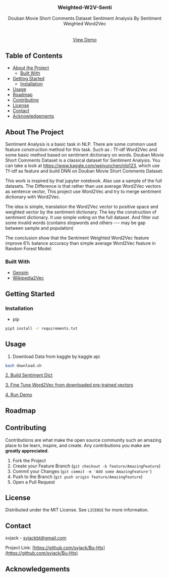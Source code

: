 <!--
# Weighted-W2V-Senti
Douban Movie Short Comments Dataset Sentiment Analysis By Sentiment Weighted Word2Vec
-->
<!--
*** Thanks for checking out this README Template. If you have a suggestion that would
*** make this better, please fork the repo and create a pull request or simply open
*** an issue with the tag "enhancement".
*** Thanks again! Now go create something AMAZING! :D
-->





<!-- PROJECT SHIELDS -->
<!--
*** I'm using markdown "reference style" links for readability.
*** Reference links are enclosed in brackets [ ] instead of parentheses ( ).
*** See the bottom of this document for the declaration of the reference variables
*** for contributors-url, forks-url, etc. This is an optional, concise syntax you may use.
*** https://www.markdownguide.org/basic-syntax/#reference-style-links
-->

<!--
[![Contributors][contributors-shield]][contributors-url]
[![Forks][forks-shield]][forks-url]
[![Stargazers][stars-shield]][stars-url]
[![Issues][issues-shield]][issues-url]
[![MIT License][license-shield]][license-url]
[![LinkedIn][linkedin-shield]][linkedin-url]
-->


<!-- PROJECT LOGO -->
<br />
<p align="center">
  <!--
  <a href="https://github.com/othneildrew/Best-README-Template">
    <img src="images/logo.png" alt="Logo" width="80" height="80">
  </a>
  -->
  
  <!--
  <h3 align="center">Best-README-Template</h3>
  -->
  <h3 align="center">Weighted-W2V-Senti</h3>

  <p align="center">
    <!--An awesome README template to jumpstart your projects!-->
    <!--Time Series Forecast use Scikit-Hts with params fine-tuned by Hyperopt on multi-feature.-->
    Douban Movie Short Comments Dataset Sentiment Analysis By Sentiment Weighted Word2Vec
    <br />
    <!--
    <a href="https://github.com/othneildrew/Best-README-Template"><strong>Explore the docs »</strong></a>
    -->
    <br />
    <br />
    <!--
    <a href="https://github.com/othneildrew/Best-README-Template">View Demo</a>
    -->
    <a href="notebook/word2vec-sent-cls.ipynb">View Demo</a>
    <!--
    ·
    <a href="https://github.com/othneildrew/Best-README-Template/issues">Report Bug</a>
    ·
    <a href="https://github.com/othneildrew/Best-README-Template/issues">Request Feature</a>
    -->
  </p>
</p>



<!-- TABLE OF CONTENTS -->
## Table of Contents

* [About the Project](#about-the-project)
  * [Built With](#built-with)
* [Getting Started](#getting-started)
  <!--
  * [Prerequisites](#prerequisites)
  -->
  * [Installation](#installation)
* [Usage](#usage)
* [Roadmap](#roadmap)
* [Contributing](#contributing)
* [License](#license)
* [Contact](#contact)
* [Acknowledgements](#acknowledgements)



<!-- ABOUT THE PROJECT -->
## About The Project

<!--
[![Product Name Screen Shot][product-screenshot]](https://example.com)
-->


<!--
There are many great README templates available on GitHub, however, I didn't find one that really suit my needs so I created this enhanced one. I want to create a README template so amazing that it'll be the last one you ever need.
-->
<!--
Time Series Forecast is useful in retail analysis in data analysis and mining. When it comes to hts data --- a data format that apply decoposition on massive
data, Many models have built on them. You can have a look at https://otexts.com/fpp2/hts.html
Nowadays, Many R packages have be developed. And you can find Scikit-Hts this python framework to perform similar tasks.
But there are many limits as follows:
* R packages such as gts and Scikit-Hts seems only support uni-feature time series, that you can not add other feature related with time series.
* Scikit-Hts have some Bugs with bottom up situation, which can be seen at https://github.com/carlomazzaferro/scikit-hts/issues/35
* Complex params fine-tuned on Prophet and the above framework (Scikit-Hts) may be difficult.
-->
Sentiment Analysis is a basic task in NLP. There are some common used feature construction method for this task.
Such as : Tf-idf Word2Vec and some basic method based on sentiment dictionary on words.
Douban Movie Short Comments Dataset is a classical dataset for Sentiment Analysis.
You can take a look at https://www.kaggle.com/weiyunchen/nlp123, which use Tf-idf as feature and build DNN on Douban Movie Short Comments Dataset.

This work is inspired by that jupyter notebook. Also use a sample of the full datasets.
The Difference is that rather than use average Word2Vec vectors as sentence vector, 
This project use Word2Vec and try to merge sentiment dictionary with Word2Vec.

The idea is simple, translation the Word2Vec vector to positive space and weighted vector by the sentiment dictionary.
The key the construction of sentiment dictionary. It use simple voting on the full dataset. And filter out some invalid 
words (contains stopwords and others --- may be gap between sample and population)

The conclusion show that the Sentiment Weighted Word2Vec feature improve 6% balance accuracy than simple average Word2Vec feature
in Random Forest Model.

<!--
Here's why:
* Your time should be focused on creating something amazing. A project that solves a problem and helps others
* You shouldn't be doing the same tasks over and over like creating a README from scratch
* You should element DRY principles to the rest of your life :smile:

Of course, no one template will serve all projects since your needs may be different. So I'll be adding more in the near future. You may also suggest changes by forking this repo and creating a pull request or opening an issue.

A list of commonly used resources that I find helpful are listed in the acknowledgements.
-->
### Built With
<!--
This section should list any major frameworks that you built your project using. Leave any add-ons/plugins for the acknowledgements section. Here are a few examples.
* [Bootstrap](https://getbootstrap.com)
* [JQuery](https://jquery.com)
* [Laravel](https://laravel.com)

* [Prophet](https://www.prophet.com/)
* [Scikit-Hts](https://github.com/carlomazzaferro/scikit-hts)
* [Hyperopt](https://github.com/hyperopt/hyperopt)
-->
* [Gensim](https://github.com/RaRe-Technologies/gensim)
* [Wikipedia2Vec](https://github.com/wikipedia2vec/wikipedia2vec)


<!-- GETTING STARTED -->
## Getting Started
<!--
This is an example of how you may give instructions on setting up your project locally.
To get a local copy up and running follow these simple example steps.
-->

<!--
### Prerequisites

This is an example of how to list things you need to use the software and how to install them.
* npm
```sh
npm install npm@latest -g
```
-->

### Installation
* pip
```sh
pip3 install -r requirements.txt
```
<!--
1. Get a free API Key at [https://example.com](https://example.com)
2. Clone the repo
```sh
git clone https://github.com/your_username_/Project-Name.git
```
3. Install NPM packages
```sh
npm install
```
4. Enter your API in `config.js`
```JS
const API_KEY = 'ENTER YOUR API';
```
-->


<!-- USAGE EXAMPLES -->
## Usage
<!--
Use this space to show useful examples of how a project can be used. Additional screenshots, code examples and demos work well in this space. You may also link to more resources.

_For more examples, please refer to the [Documentation](https://example.com)_
-->
1. Download Data from kaggle by kaggle api 
```sh
bash download.sh
```

<p>
<a href="notebook/build-sentiment-dict.ipynb">2. Build Sentiment Dict</a>
</p>

<p>
<a href="notebook/fine-tune-w2v.ipynb">3. Fine Tune Word2Vec from downloaded pre-trained vectors</a>
</p>

<p>
<a href="notebook/word2vec-sent-cls.ipynb">4. Run Demo</a>
</p>

<!-- ROADMAP -->
## Roadmap
<!--
See the [open issues](https://github.com/othneildrew/Best-README-Template/issues) for a list of proposed features (and known issues).
-->
<!--
<p>
<a href="notebooks/time-series-explore.ipynb">Time Series Data Analysis Notebook</a>
</p>
You can also step by step run Jupyter Notebooks in /notebooks dir.
-->
<!-- CONTRIBUTING -->
## Contributing

Contributions are what make the open source community such an amazing place to be learn, inspire, and create. Any contributions you make are **greatly appreciated**.

1. Fork the Project
2. Create your Feature Branch (`git checkout -b feature/AmazingFeature`)
3. Commit your Changes (`git commit -m 'Add some AmazingFeature'`)
4. Push to the Branch (`git push origin feature/AmazingFeature`)
5. Open a Pull Request



<!-- LICENSE -->
## License

Distributed under the MIT License. See `LICENSE` for more information.



<!-- CONTACT -->
## Contact

<!--
Your Name - [@your_twitter](https://twitter.com/your_username) - email@example.com
-->
svjack - svjackbt@gmail.com

<!--
Project Link: [https://github.com/your_username/repo_name](https://github.com/your_username/repo_name)
-->
Project Link: [https://github.com/svjack/Bu-Hts](https://github.com/svjack/Bu-Hts)


<!-- ACKNOWLEDGEMENTS -->
## Acknowledgements
<!--
* [GitHub Emoji Cheat Sheet](https://www.webpagefx.com/tools/emoji-cheat-sheet)
* [Img Shields](https://shields.io)
* [Choose an Open Source License](https://choosealicense.com)
* [GitHub Pages](https://pages.github.com)
* [Animate.css](https://daneden.github.io/animate.css)
* [Loaders.css](https://connoratherton.com/loaders)
* [Slick Carousel](https://kenwheeler.github.io/slick)
* [Smooth Scroll](https://github.com/cferdinandi/smooth-scroll)
* [Sticky Kit](http://leafo.net/sticky-kit)
* [JVectorMap](http://jvectormap.com)
* [Font Awesome](https://fontawesome.com)
-->




<!-- MARKDOWN LINKS & IMAGES -->
<!-- https://www.markdownguide.org/basic-syntax/#reference-style-links -->
[contributors-shield]: https://img.shields.io/github/contributors/othneildrew/Best-README-Template.svg?style=flat-square
[contributors-url]: https://github.com/othneildrew/Best-README-Template/graphs/contributors
[forks-shield]: https://img.shields.io/github/forks/othneildrew/Best-README-Template.svg?style=flat-square
[forks-url]: https://github.com/othneildrew/Best-README-Template/network/members
[stars-shield]: https://img.shields.io/github/stars/othneildrew/Best-README-Template.svg?style=flat-square
[stars-url]: https://github.com/othneildrew/Best-README-Template/stargazers
[issues-shield]: https://img.shields.io/github/issues/othneildrew/Best-README-Template.svg?style=flat-square
[issues-url]: https://github.com/othneildrew/Best-README-Template/issues
[license-shield]: https://img.shields.io/github/license/othneildrew/Best-README-Template.svg?style=flat-square
[license-url]: https://github.com/othneildrew/Best-README-Template/blob/master/LICENSE.txt
[linkedin-shield]: https://img.shields.io/badge/-LinkedIn-black.svg?style=flat-square&logo=linkedin&colorB=555
[linkedin-url]: https://linkedin.com/in/othneildrew
[product-screenshot]: images/screenshot.png


